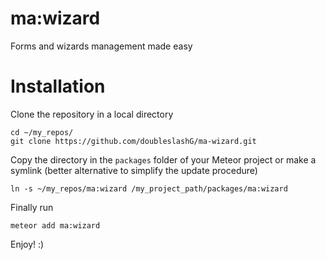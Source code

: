 ma:wizard
================

Forms and wizards management made easy

# Installation
Clone the repository in a local directory
````
cd ~/my_repos/
git clone https://github.com/doubleslashG/ma-wizard.git
````

Copy the directory in the `packages` folder of your Meteor project or make a symlink (better alternative to simplify the update procedure)
````
ln -s ~/my_repos/ma:wizard /my_project_path/packages/ma:wizard
````

Finally run
````
meteor add ma:wizard
````

Enjoy! :)
